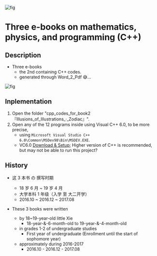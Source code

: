 ![fig](https://raw.githubusercontent.com/ChenZhu-Xie/3_books_with_cpp/master/img/book_3_cover.png "Book 3: Special Relativity related Chapters")

# Three e-books on mathematics, physics, and programming (C++)

<!-- ## About -->
## Description
* Three e-books
    * the 2nd containing C++ codes.
    * generated through Word_2_Pdf :sweat_smile:...

![fig](https://raw.githubusercontent.com/ChenZhu-Xie/3_books_with_cpp/master/img/book_2-5.png "Partitions: 1+6= 2+5= ...= 7")

## Inplementation
1. Open the folder "cpp_codes_for_book2『Illusions_of_Illustrations_·_Zodiac』".
2. Open any of the 12 programs inside using Visual C++ 6.0, to be more precise, 
    * using `Microsoft Visual Studio C++ 6.0\Common\MSDev98\Bin\MSDEV.EXE`.
    * VC6.0 [Download & Setup](https://mp.weixin.qq.com/s/6YNbpj6RlCNh9zZd5K1wQA); Higher version of C++ is recommended, but may not be able to run this project?

## History
* 这 3 本书 の 撰写时期
    * 18 岁 6 月 ~ 19 岁 4 月
    * 大学本科 1 年级（入学 至 大二开学）
    * 2016.10 ~ 2016.12 ~ 2017.08

* These 3 books were written
    * by 18~19-year-old little Xie
        * 18-year-&-6-month-old to 19-year-&-4-month-old 
    * in grades 1-2 of undergraduate studies
        * First year of undergraduate (Enrollment until the start of sophomore year)
    * approximately during 2016-2017
        * 2016.10 - 2016.12 - 2017.08

<!-- ## Software Architecture
Software architecture description

## Installation

1.  xxxx
2.  xxxx
3.  xxxx

## Instructions

1.  xxxx
2.  xxxx
3.  xxxx

## Contribution

1.  Fork the repository
2.  Create Feat_xxx branch
3.  Commit your code
4.  Create Pull Request


## Gitee Feature

1.  You can use Readme\_XXX.md to support different languages, such as Readme\_en.md, Readme\_zh.md
2.  Gitee blog [blog.gitee.com](https://blog.gitee.com)
3.  Explore open source project [https://gitee.com/explore](https://gitee.com/explore)
4.  The most valuable open source project [GVP](https://gitee.com/gvp)
5.  The manual of Gitee [https://gitee.com/help](https://gitee.com/help)
6.  The most popular members  [https://gitee.com/gitee-stars/](https://gitee.com/gitee-stars/) -->
